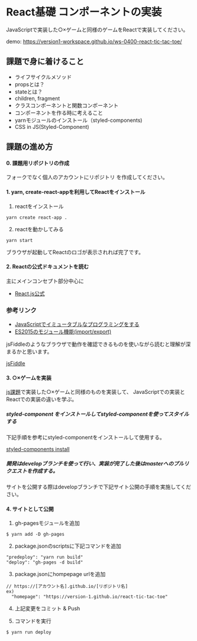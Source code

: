 

# React基礎 コンポーネントの実装

JavaScriptで実装した○×ゲームと同様のゲームをReactで実装してください。

demo: https://version1-workspace.github.io/ws-0400-react-tic-tac-toe/

## 課題で身に着けること

- ライフサイクルメソッド
- propsとは？
- stateとは？
- children, fragment
- クラスコンポーネントと関数コンポーネント
- コンポーネントを作る時に考えること
- yarnモジュールのインストール（styled-components)
- CSS in JS(Styled-Component)

## 課題の進め方

#### 0. 課題用リポジトリの作成

フォークでなく個人のアカウントにリポジトリ を作成してください。

#### 1. yarn, create-react-appを利用してReactをインストール

1. reactをインストール
```
yarn create react-app .
```

2. reactを動かしてみる
```
yarn start
```

ブラウザが起動してReactのロゴが表示されれば完了です。


#### 2. Reactの公式ドキュメントを読む

主にメインコンセプト部分中心に

- [React.js公式]([https://ja.reactjs.org/docs/hello-world.html](https://ja.react.dev/learn))

### 参考リンク
- [JavaScriptでイミュータブルなプログラミングをする](https://sbfl.net/blog/2018/09/25/javascript-immutable-programming/)
- [ES2015のモジュール機能(import/export)](https://qiita.com/ozaki25/items/9723cb3c1c72845157d5)

jsFiddleのようなブラウザで動作を確認できるものを使いながら読むと理解が深まるかと思います。

[jsFiddle](https://jsfiddle.net/boilerplate/react-jsx)


#### 3. ○×ゲームを実装

[js課題](https://github.com/version-1/js-tic-tac-toe)で実装した○×ゲームと同様のものを実装して、
JavaScriptでの実装とReactでの実装の違いを学ぶ。

##### styled-component をインストールしてstyled-componentを使ってスタイルする

下記手順を参考にstyled-componentをインストールして使用する。

[styled-components install](https://styled-components.com/docs/basics#installation)

##### 開発はdevelopブランチを使って行い、実装が完了した後はmasterへのプルリクエストを作成する。

サイトを公開する際はdevelopブランチで下記サイト公開の手順を実施してください。

#### 4. サイトとして公開

1. gh-pagesモジュールを追加

```
$ yarn add -D gh-pages
```

2. package.jsonのscriptsに下記コマンドを追加

```
"predeploy": "yarn run build"
"deploy": "gh-pages -d build"
```

3. package.jsonにhompepage urlを追加
```
// https://[アカウント名].github.io/[リポジトリ名]
ex)
  "homepage": "https://version-1.github.io/react-tic-tac-toe"
```

4. 上記変更をコミット & Push

5. コマンドを実行

```
$ yarn run deploy
```
